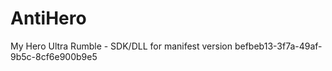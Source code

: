 # AntiHero
My Hero Ultra Rumble - SDK/DLL for manifest version befbeb13-3f7a-49af-9b5c-8cf6e900b9e5
